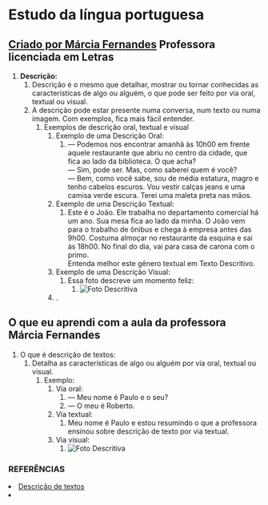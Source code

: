 <!-- markdownlint-disable-next-line -->
<link type="text/css" href="../../../css/defaulttheme.css" rel="stylesheet" />

# Estudo da língua portuguesa

## [Criado por Márcia Fernandes](https://www.todamateria.com.br/descricao/) Professora licenciada em Letras
<!-- markdownlint-disable-next-line -->
 

1. **Descrição:**
   1. Descrição é o mesmo que detalhar, mostrar ou tornar conhecidas as características de algo ou alguém, o que pode ser feito por via oral, textual ou visual.
   2. A descrição pode estar presente numa conversa, num texto ou numa imagem. Com exemplos, fica mais fácil entender.
      1. Exemplos de descrição oral, textual e visual
         1. Exemplo de uma Descrição Oral:
            1. — Podemos nos encontrar amanhã às 10h00 em frente aquele restaurante que abriu no centro da cidade, que fica ao lado da biblioteca. O que acha?  
               — Sim, pode ser. Mas, como saberei quem é você?  
               — Bem, como você sabe, sou de média estatura, magro e tenho cabelos escuros. Vou vestir calças jeans e uma camisa verde escura. Terei uma maleta preta nas mãos.  
         2. Exemplo de uma Descrição Textual:
             1. Este é o João. Ele trabalha no departamento comercial há um ano. Sua mesa fica ao lado da minha. O João vem para o trabalho de ônibus e chega à empresa antes das 9h00. Costuma almoçar no restaurante da esquina e sai às 18h00. No final do dia, vai para casa de carona com o primo.  
             Entenda melhor este gênero textual em Texto Descritivo.  
         3. Exemplo de uma Descrição Visual:
            1. Essa foto descreve um momento feliz:
               1. ![Foto Descritiva](https://static.todamateria.com.br/upload/58/58/58580df987178-descricao.jpg "Está foto descreve um momento feliz")
         4. .

## O que eu aprendi com a aula da professora Márcia Fernandes

1. O que é descrição de textos:
   1. Detalha as características de algo ou alguém por via oral, textual ou visual.
      1. Exemplo:
         1. Via oral:
            1. — Meu nome é Paulo e o seu?
            2. — O meu é Roberto.
         2. Via textual:
            1. Meu nome é Paulo e estou resumindo o que a professora ensinou sobre descrição de texto por via textual.
         3. Via visual:
            1. ![Foto Descritiva](https://static.todamateria.com.br/upload/58/58/58580df987178-descricao.jpg "Está foto descreve um momento feliz")

<!-- markdownlint-disable-next-line -->
 

### REFERÊNCIAS

<li><a href="https://www.todamateria.com.br/descricao/" target="_blank" title="">Descrição de textos</a></li>
<li><a href="#" target="_blank" title=""></a></li>
